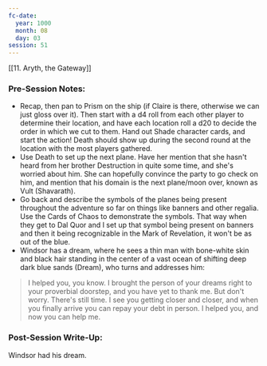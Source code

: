 ```yaml
---
fc-date:
  year: 1000
  month: 08
  day: 03
session: 51
---
```

[[11. Aryth, the Gateway]]

### Pre-Session Notes:
* Recap, then pan to Prism on the ship (if Claire is there, otherwise we can just gloss over it). Then start with a d4 roll from each other player to determine their location, and have each location roll a d20 to decide the order in which we cut to them. Hand out Shade character cards, and start the action! Death should show up during the second round at the location with the most players gathered.
* Use Death to set up the next plane. Have her mention that she hasn't heard from her brother Destruction in quite some time, and she's worried about him. She can hopefully convince the party to go check on him, and mention that his domain is the next plane/moon over, known as Vult (Shavarath).
* Go back and describe the symbols of the planes being present throughout the adventure so far on things like banners and other regalia. Use the Cards of Chaos to demonstrate the symbols. That way when they get to Dal Quor and I set up that symbol being present on banners and then it being recognizable in the Mark of Revelation, it won't be as out of the blue.
* Windsor has a dream, where he sees a thin man with bone-white skin and black hair standing in the center of a vast ocean of shifting deep dark blue sands (Dream), who turns and addresses him:
>I helped you, you know. I brought the person of your dreams right to your proverbial doorstep, and you have yet to thank me. But don't worry. There's still time. I see you getting closer and closer, and when you finally arrive you can repay your debt in person. I helped you, and now you can help me.


### Post-Session Write-Up:

Windsor had his dream.
